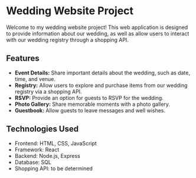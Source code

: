 # Wedding Website Project

Welcome to my wedding website project! This web application is designed to provide information about our wedding, as well as allow users to interact with our wedding registry through a shopping API.

## Features

- **Event Details:** Share important details about the wedding, such as date, time, and venue.
- **Registry:** Allow users to explore and purchase items from our wedding registry via a shopping API.
- **RSVP:** Provide an option for guests to RSVP for the wedding.
- **Photo Gallery:** Share memorable moments with a photo gallery.
- **Guestbook:** Allow guests to leave messages and well wishes.

## Technologies Used

- Frontend: HTML, CSS, JavaScript
- Framework: React
- Backend: Node.js, Express
- Database: SQL
- Shopping API: to be determined
